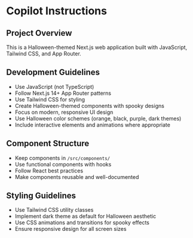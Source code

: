 # Copilot Instructions

<!-- Use this file to provide workspace-specific custom instructions to Copilot. For more details, visit https://code.visualstudio.com/docs/copilot/copilot-customization#_use-a-githubcopilotinstructionsmd-file -->

## Project Overview
This is a Halloween-themed Next.js web application built with JavaScript, Tailwind CSS, and App Router.

## Development Guidelines
- Use JavaScript (not TypeScript)
- Follow Next.js 14+ App Router patterns
- Use Tailwind CSS for styling
- Create Halloween-themed components with spooky designs
- Focus on modern, responsive UI design
- Use Halloween color schemes (orange, black, purple, dark themes)
- Include interactive elements and animations where appropriate

## Component Structure
- Keep components in `/src/components/`
- Use functional components with hooks
- Follow React best practices
- Make components reusable and well-documented

## Styling Guidelines
- Use Tailwind CSS utility classes
- Implement dark theme as default for Halloween aesthetic
- Use CSS animations and transitions for spooky effects
- Ensure responsive design for all screen sizes
